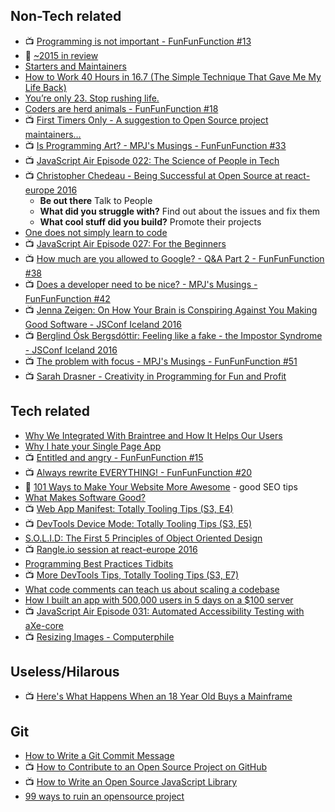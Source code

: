 ## Non-Tech related
- :tv: [Programming is not important - FunFunFunction #13](https://www.youtube.com/watch?v=5qkupdkdzAc)
- :notebook: [~2015 in review](https://medium.com/@sebmck/2015-in-review-51ac7035e272#.s0owq6to4)
- [Starters and Maintainers](http://jlongster.com/Starters-and-Maintainers)
- [How to Work 40 Hours in 16.7 (The Simple Technique That Gave Me My Life Back)](https://medium.com/life-learning/how-to-work-40-hours-in-16-7-the-simple-technique-that-gave-me-my-life-back-8f98ec011862#.t7sk3dvsy)
- [You’re only 23. Stop rushing life.](https://medium.com/life-tips/you-re-only-23-stop-rushing-life-d6ce19ee673c#.ry0ouo17y)
- [Coders are herd animals - FunFunFunction #18](https://youtu.be/lrf6xuFq1Ms)
- :tv: [First Timers Only - A suggestion to Open Source project maintainers…](https://medium.com/@kentcdodds/first-timers-only-78281ea47455#.itxzd7ki6)
- :tv: [Is Programming Art? - MPJ's Musings - FunFunFunction #33](https://youtu.be/MdlHgIJrQn0)
- :tv: [JavaScript Air Episode 022: The Science of People in Tech](https://youtu.be/-rH-W483sUg)
- :tv: [Christopher Chedeau - Being Successful at Open Source at react-europe 2016](https://youtu.be/nRF0OVQL9Nw)
  - **Be out there** Talk to People
  - **What did you struggle with?** Find out about the issues and fix them
  - **What cool stuff did you build?** Promote their projects
- [One does not simply learn to code](https://medium.freecodecamp.com/one-does-not-simply-learn-to-code-f25bacdc5b62#.fh562981u)
- :tv: [JavaScript Air Episode 027: For the Beginners](https://youtu.be/1glcyvhf5yY)
- :tv: [How much are you allowed to Google? - Q&A Part 2 - FunFunFunction #38](https://youtu.be/mIoKRyLcIjo)
- :tv: [Does a developer need to be nice? - MPJ's Musings - FunFunFunction #42](https://youtu.be/J9OpTNk0hYc)
- :tv: [Jenna Zeigen: On How Your Brain is Conspiring Against You Making Good Software - JSConf Iceland 2016](https://www.youtube.com/watch?v=XNfpnCLbRmc)
- :tv: [Berglind Ósk Bergsdóttir: Feeling like a fake - the Impostor Syndrome - JSConf Iceland 2016](https://youtu.be/KlozcD5pmPw)
- :tv: [The problem with focus - MPJ's Musings - FunFunFunction #51](https://youtu.be/_CVfNpg8TrI)
- :tv: [Sarah Drasner - Creativity in Programming for Fun and Profit](https://youtu.be/HVtYasAhsY0)

## Tech related
- [Why We Integrated With Braintree and How It Helps Our Users](https://medium.com/@jackiemjensen/why-we-integrated-with-braintree-and-how-it-helps-our-users-3a203fb588ef#.sulsb08po)
- [Why I hate your Single Page App](https://medium.com/@stilkov/why-i-hate-your-single-page-app-f08bb4ff9134#.3l7qcsld3)
- :tv: [Entitled and angry - FunFunFunction #15](https://youtu.be/LyQU1sdnAtM)
- :tv: [Always rewrite EVERYTHING! - FunFunFunction #20](https://youtu.be/XcUUY8ziTuk)
- :notebook: [101 Ways to Make Your Website More Awesome](https://www.awesomeweb.com/blog/make-website-awesome) - good SEO tips
- [What Makes Software Good?](https://medium.com/@mbostock/what-makes-software-good-943557f8a488#.q6g10tll8)
- :tv: [Web App Manifest: Totally Tooling Tips (S3, E4)](https://youtu.be/yQhFmPExcbs)
- :tv: [DevTools Device Mode: Totally Tooling Tips (S3, E5)](https://www.youtube.com/watch?v=M482RhQ8i1Q)
- [S.O.L.I.D: The First 5 Principles of Object Oriented Design](https://scotch.io/bar-talk/s-o-l-i-d-the-first-five-principles-of-object-oriented-design)
- :tv: [Rangle.io session at react-europe 2016](https://youtu.be/REYHHaoJyfw)
- [Programming Best Practices Tidbits](https://github.com/timoxley/best-practices)
- :tv: [More DevTools Tips, Totally Tooling Tips (S3, E7)](https://www.youtube.com/watch?v=YEbtvKPvTYE)
- [What code comments can teach us about scaling a codebase](https://medium.com/@kentcdodds/what-code-comments-can-teach-us-about-scaling-a-codebase-90bbfad8d70d#.wqyv1h738)
- [How I built an app with 500,000 users in 5 days on a $100 server](https://medium.com/unboxd/how-i-built-an-app-with-500-000-users-in-5-days-on-a-100-server-77deeb238e83#.73zd863t1)
- :tv: [JavaScript Air Episode 031: Automated Accessibility Testing with aXe-core](https://youtu.be/KSUBrO48k5M)
- :tv: [Resizing Images - Computerphile](https://youtu.be/AqscP7rc8_M)

## Useless/Hilarous
- :tv: [Here's What Happens When an 18 Year Old Buys a Mainframe](https://youtu.be/45X4VP8CGtk)

## Git
- [How to Write a Git Commit Message](http://chris.beams.io/posts/git-commit/)
- :tv: [How to Contribute to an Open Source Project on GitHub](https://egghead.io/courses/how-to-contribute-to-an-open-source-project-on-github)
- :tv: [How to Write an Open Source JavaScript Library](https://egghead.io/courses/how-to-write-an-open-source-javascript-library)
- [99 ways to ruin an opensource project](http://opensoul.org/99ways/#1)
